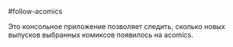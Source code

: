 #follow-acomics

Это консольное приложение позволяет следить, сколько новых выпусков выбранных комиксов появилось на acomiсs.